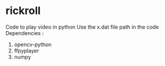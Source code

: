 # rickroll
Code to play video in python
Use the x.dat file path  in the code 
Dependencies : 
1) opencv-python
2) ffpyplayer
3) numpy
